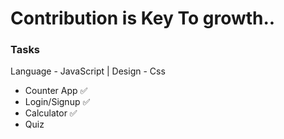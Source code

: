 # Contribution is Key To growth..

### Tasks

Language - JavaScript | Design - Css

   - Counter App ✅
   - Login/Signup ✅
   - Calculator ✅
   - Quiz 
